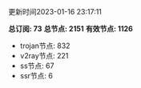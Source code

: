 更新时间2023-01-16 23:17:11

**总订阅: 73**
**总节点: 2151**
**有效节点: 1126**
- trojan节点: 832
- v2ray节点: 221
- ss节点: 67
- ssr节点: 6
